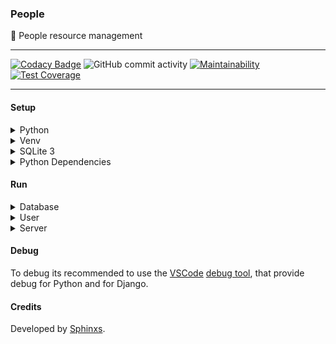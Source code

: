 ### People

🤬 People resource management

---

[![Codacy Badge](https://api.codacy.com/project/badge/Grade/d2b2f710258f42bb949c3b0b01d3d247)](https://www.codacy.com/manual/Sphinxs/People?utm_source=github.com&amp;utm_medium=referral&amp;utm_content=Sphinxs/People&amp;utm_campaign=Badge_Grade) ![GitHub commit activity](https://img.shields.io/github/commit-activity/w/sphinxs/people) [![Maintainability](https://api.codeclimate.com/v1/badges/c99faed633623f244c61/maintainability)](https://codeclimate.com/github/Sphinxs/People/maintainability) [![Test Coverage](https://api.codeclimate.com/v1/badges/c99faed633623f244c61/test_coverage)](https://codeclimate.com/github/Sphinxs/People/test_coverage)

---

#### Setup

<details>
<summary>Python</summary>

Add the PPA:

```sh
$ sudo add-apt-repository ppa:deadsnakes/ppa
```

Update the source list:

```sh
$ apt update
```

Install the Python 3.7:

```sh
$ sudo apt install python3.7
```

</details>

<details>
<summary>Venv</summary>

Install the Python 3.7 Venv:

```sh
$ apt install python3.7-venv
```

Create the virtual environment:

```sh
$ python3.7 -m venv venv
```

Activate the virtual environment:

```sh
$ source ./venv/bin/activate
```

Deactivate the virtual environment:

```sh
$ deactivate
```

</details>

<details>
<summary>SQLite 3</summary>

Install the SQLite 3:

```sh
$ sudo apt install libsqlite3-dev
```

**Obs**: To explore the database its recommended to install the [SQLite Browser](https://sqlitebrowser.org)

</details>

<details>
<summary>Python Dependencies</summary>

Update the virtual enrivonment Pip:

```sh
(venv) pip install --upgrade pip
```

Inside the virtual enrivonment install the dependencies:

```sh
(venv) pip install -r requirements.txt
```

</details>

#### Run

<details>
<summary>Database</summary>

Here we use SQLite 3, i.e, its not necessary to configure third party softwares like MySQL, PostgreSQL, etc.

Make the migrations:

```sh
(venv) python manage.py makemigrations
```

Migrate:

```sh
(venv) python manage.py migrate
```

</details>

<details>
<summary>User</summary>

Create an super user to access the [127.0.0.1:8000/admin](http://127.0.0.1:8000/admin) painel:

```sh
(venv) python manage.py createsuperuser
```

</details>

<details>
<summary>Server</summary>

Start the server:

```sh
(venv) python manage.py runserver
```

Open [127.0.0.1:8000](http://127.0.0.1:8000/).

</details>

#### Debug

To debug its recommended to use the [VSCode](https://code.visualstudio.com/) [debug tool](https://code.visualstudio.com/docs/editor/debugging), that provide debug for Python and for Django.

#### Credits

Developed by [Sphinxs](https://github.com/Sphinxs).